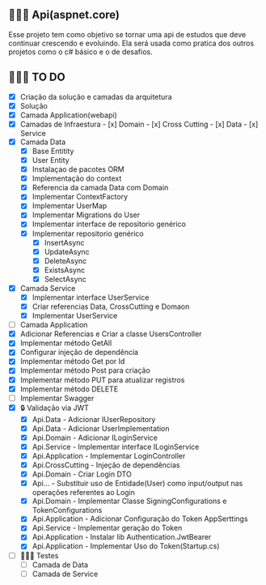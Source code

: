 ## 🏋🏽‍♀️ Api(aspnet.core)

Esse projeto tem como objetivo se tornar uma api de estudos que deve continuar crescendo e evoluindo. Ela será usada como pratica dos outros projetos como o c# básico e o de desafios.

## 👩🏽‍💻 TO DO
- [x]  Criação da solução e camadas da arquitetura
  - [x]  Solução
  - [x]  Camada Application(webapi)
  - [x]  Camadas de Infraestura
    - [x]  Domain
    - [x] Cross Cutting
    - [x] Data
    - [x] Service
- [x] Camada Data
  - [x] Base Entitity
  - [x] User Entity
  - [x] Instalaçao de pacotes ORM
  - [x] Implementação do context
  - [x] Referencia da camada Data com Domain
  - [x] Implementar ContextFactory
  - [x] Implementar UserMap
  - [x] Implementar Migrations do User
  - [x] Implementar interface de repositorio genérico
  - [x] Implementar repositorio genérico
    - [x] InsertAsync
    - [x] UpdateAsync
    - [x] DeleteAsync
    - [x] ExistsAsync
    - [x] SelectAsync
- [x] Camada Service
  - [x] Implementar interface UserService
  - [x] Criar referencias Data, CrossCutting e Domaon
  - [x] Implementar UserService
- [ ]  Camada Application
  - [x] Adicionar Referencias e Criar a classe UsersController
  - [x] Implementar método GetAll
  - [x] Configurar injeção de dependência
  - [x] Implementar método Get por Id
  - [x] Implementar método Post para criação
  - [x]  Implementar método PUT para atualizar registros
  - [x]  Implementar método DELETE
  - [ ] Implementar Swagger
- [x] 🔒 Validação via JWT
  - [x] Api.Data - Adicionar IUserRepository
  - [x] Api.Data - Adicionar UserImplementation
  - [x] Api.Domain - Adicionar ILoginService
  - [x] Api.Service - Implementar interface ILoginService
  - [x] Api.Application - Implementar LoginController
  - [x] Api.CrossCutting - Injeção de dependências
  - [x] Api.Domain - Criar Login DTO
  - [x] Api... - Substituir uso de Entidade(User) como input/output nas operações referentes ao Login
  - [x] Api.Domain - Implementar Classe SigningConfigurations e TokenConfigurations
  - [x] Api.Application - Adicionar Configuração do Token AppSerttings
  - [x] Api.Service - Implementar geração do Token
  - [x] Api.Application - Instalar lib Authentication.JwtBearer
  - [x] Api.Application - Implementar Uso do Token(Startup.cs)
- [ ] 👩🏽‍🔬 Testes
  - [ ] Camada de Data
  - [ ] Camada de Service
